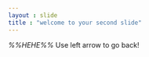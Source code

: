 ```yaml
---
layout : slide
title : "welcome to your second slide"
---
```

*%%HEHE%%*
Use left arrow to go back!
